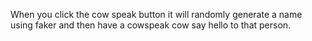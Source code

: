 When you click the cow speak button it will randomly generate a name using faker and then have a cowspeak cow say hello to that person.
